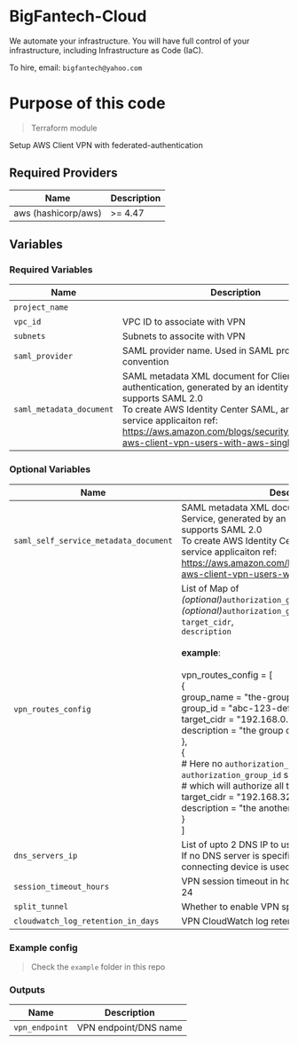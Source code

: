 # BigFantech-Cloud

We automate your infrastructure.
You will have full control of your infrastructure, including Infrastructure as Code (IaC).

To hire, email: `bigfantech@yahoo.com`

# Purpose of this code

> Terraform module

Setup AWS Client VPN with federated-authentication

## Required Providers

| Name                | Description |
| ------------------- | ----------- |
| aws (hashicorp/aws) | >= 4.47     |

## Variables

### Required Variables

| Name                | Description                                                  | type | Default |
| ------------------- | ------------------------------------------------------------ | ---- | ------- |
| `project_name`      |                                                                                                                 | string      |         |
| `vpc_id`            | VPC ID to associate with VPN                                                                                       | string    |         |
| `subnets`           | Subnets to associte with VPN                                                                                    | list(string)       |         |
| `saml_provider`     | SAML provider name. Used in SAML provider naming convention                                                      | string      |         |
| `saml_metadata_document`           | SAML metadata XML document for Client VPN authentication, generated by an identity provider that supports SAML 2.0<br>To create AWS Identity Center SAML, and SAML self service applicaiton ref: https://aws.amazon.com/blogs/security/authenticate-aws-client-vpn-users-with-aws-single-sign-on/                                                                                     | string     |         |

### Optional Variables

| Name                | Description                                                  | type | Default |
| ------------------- | ------------------------------------------------------------ | ---- | ------- |
| `saml_self_service_metadata_document` | SAML metadata XML document for Client VPN Self Service, generated by an identity provider that supports SAML 2.0<br>To create AWS Identity Center SAML, and SAML self service applicaiton ref: https://aws.amazon.com/blogs/security/authenticate-aws-client-vpn-users-with-aws-single-sign-on/ | string | null |
| `vpn_routes_config`     | List of Map of<br> *(optional)*`authorization_group_name`,<br> *(optional)*`authorization_group_id`,<br> `target_cidr`,<br> `description`<br><br>**example**:<br><br>vpn_routes_config  = [<br>{<br>group_name  = "the-group"<br>group_id    = "abc-123-def"<br>target_cidr = "192.168.0.0/18"<br>description = "the group description"<br>},<br>{<br># Here no `authorization_group_name`, `authorization_group_id` specified<br># which will authorize all the groups to the target<br>target_cidr = "192.168.32.0/18"<br>description = "the another group description"<br>}<br>] | list(object({<br>    authorization_group_name = optional(string)<br>    authorization_group_id   = optional(string)<br>    target_cidr              = string<br>    description              = string<br>})) |  []      |
| `dns_servers_ip`     | List of upto 2 DNS IP to use for DNS resoulution<br>If no DNS server is specified, the DNS address of the connecting device is used                                                         | list(string) |    null     |
| `session_timeout_hours`     | VPN session timeout in hours. Valid values: 8, 10, 12, 24                                                           | number |  8       |
| `split_tunnel` | Whether to enable VPN split tunnel                    | bool      |      false   |
| `cloudwatch_log_retention_in_days`     | VPN CloudWatch log retention in days                                                 | number  |    90     |

### Example config

> Check the `example` folder in this repo

### Outputs

| Name                       | Description                            |
| ---------------------------| -------------------------------------- |
| `vpn_endpoint`             | VPN endpoint/DNS name                  |
